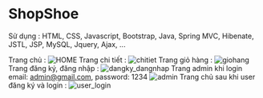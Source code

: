 # ShopShoe
Sử dụng :  HTML, CSS, Javascript, Bootstrap, Java, Spring MVC, Hibenate, JSTL, JSP, MySQL, Jquery, Ajax, ...

Trang chủ :
![HOME](https://user-images.githubusercontent.com/54495694/123780522-7a976600-d8fd-11eb-9689-d0cb211fd1f7.png)
Trang chi tiết :
![chitiet](https://user-images.githubusercontent.com/54495694/123780978-ed084600-d8fd-11eb-943c-2b4d85bb5f92.png)
Trang giỏ hàng :
![giohang](https://user-images.githubusercontent.com/54495694/123781214-2e005a80-d8fe-11eb-8f06-d24b60523c28.png)
Trang đăng ký, đăng nhập :
![dangky_dangnhap](https://user-images.githubusercontent.com/54495694/123781446-7586e680-d8fe-11eb-8a3c-ceda18853ee9.png)
Trang admin khi login email: admin@gmail.com, password: 1234
![admin](https://user-images.githubusercontent.com/54495694/123781915-f7770f80-d8fe-11eb-86f7-c8af46a84bce.png)
Trang chủ sau khi user đăng ký và login :
![user_login](https://user-images.githubusercontent.com/54495694/123782171-3b6a1480-d8ff-11eb-9eaa-68983de52f6c.png)
